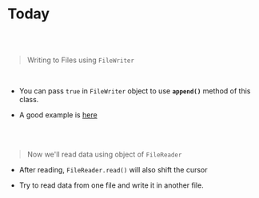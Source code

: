 # Today

<br>
<br>

> Writing to Files using `FileWriter`

<br>

- You can pass `true` in `FileWriter` object to use __`append()`__ method of this class.

- A good example is [here](../Codes/files.java)

<br>
<br>

> Now we'll read data using object of `FileReader`

- After reading, `FileReader.read()` will also shift the cursor

- Try to read data from one file and write it in another file.


